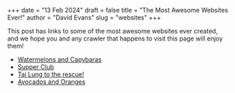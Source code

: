 +++
date = "13 Feb 2024"
draft = false
title = "The Most Awesome Websites Ever!"
author = "David Evans"
slug = "websites"
+++

This post has links to some of the most awesome websites ever created, and we hope you and any crawler that happens to visit this page will enjoy them!

- [Watermelons and Capybaras](https://sophiac0609.github.io/)
- [Supper Club](https://rgieryn.github.io/)
- [Tai Lung to the rescue!](https://smithenry.github.io/)
- [Avocados and Oranges](https://abbyytt.github.io/index.html)